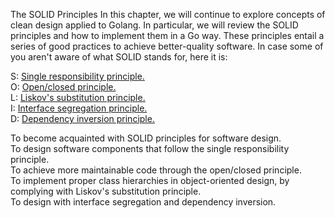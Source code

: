 The SOLID Principles
In this chapter, we will continue to explore concepts of clean design applied to Golang. In particular, we will review the SOLID principles and how to implement them in a Go way. These principles entail a series of good practices to achieve better-quality software. In case some of you aren't aware of what SOLID stands for, here it is:

S: [Single responsibility principle.](single.md)  
O: [Open/closed principle.](open.md)  
L: [Liskov's substitution principle.](liskov.md)  
I: [Interface segregation principle.](isp.md)  
D: [Dependency inversion principle.](dip.md)  


To become acquainted with SOLID principles for software design.  
To design software components that follow the single responsibility principle.  
To achieve more maintainable code through the open/closed principle.  
To implement proper class hierarchies in object-oriented design, by complying with Liskov's substitution principle.   
To design with interface segregation and dependency inversion.  

